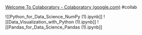 [Welcome To Colaboratory - Colaboratory (google.com)](https://colab.research.google.com/) #collab


![[Python_for_Data_Science_NumPy (1).ipynb]]
![[Data_Visualization_with_Python (1).ipynb]]
![[Pandas_for_Data_Science_Pandas (1).ipynb]]


